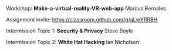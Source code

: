 Workshop: **Make-a-virtual-reality-VR-web-app** Marcus Bernales

Assignment invite: https://classroom.github.com/g/aLwYRRBH

Intermission Topic 1: **Security & Privacy** Steve Boyle

Intermission Topic 2: **White Hat Hacking** Ian Nicholson
